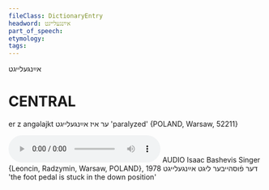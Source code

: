 ```yaml
---
fileClass: DictionaryEntry
headword: אײַנגעלייגט
part_of_speech: 
etymology: 
tags: 
---
```

אײַנגעלייגט

CENTRAL
========

er z angəlajkt ער איז אײַנגעלייגט 'paralyzed' {POLAND, Warsaw, 52211}

<audio controls src="https://ia801503.us.archive.org/5/items/BashevisLexicon/DerFusheyberLigtAyngeleygt-IsaacBashevisSinger1978.mp3"></audio>
AUDIO Isaac Bashevis Singer {Leoncin, Radzymin, Warsaw, POLAND}, 1978
דער פֿוסהייבער ליגט אײַנגעלייגט 'the foot pedal is stuck in the down position'